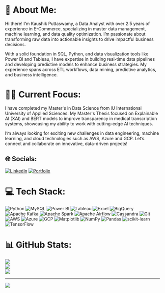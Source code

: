 # 💫 About Me:
Hi there! I'm Kaushik Puttaswamy, a Data Analyst with over 2.5 years of experience in E-Commerce, specializing in master data management, machine learning, and data quality optimization. I’m passionate about transforming raw data into actionable insights to drive impactful business decisions.

With a solid foundation in SQL, Python, and data visualization tools like Power BI and Tableau, I have expertise in building real-time data pipelines and developing predictive models to enhance business strategies. My experience spans across ETL workflows, data mining, predictive analytics, and business intelligence.

# 👨‍💻 Current Focus:
I have completed my Master's in Data Science from IU International University of Applied Sciences. My Master's Thesis focused on Explainable AI (XAI) and BERT models to improve transparency in medical transcription systems, showcasing my ability to work with cutting-edge AI techniques.

I’m always looking for exciting new challenges in data engineering, machine learning, and cloud technologies such as AWS, Azure and GCP. Let’s connect and collaborate on innovative, data-driven projects!

## 🌐 Socials:
[![LinkedIn](https://img.shields.io/badge/LinkedIn-%230077B5.svg?logo=linkedin&logoColor=white)](https://www.linkedin.com/in/kaushik-puttaswamy-317475148)
[![Portfolio](https://img.shields.io/badge/Portfolio-%230000ff.svg?logo=firefox&logoColor=white)](https://www.datascienceportfol.io/kaushikputtaswamy)


# 💻 Tech Stack:
![Python](https://img.shields.io/badge/python-3670A0?style=flat&logo=python&logoColor=ffdd54) ![MySQL](https://img.shields.io/badge/mysql-%2300000f.svg?style=flat&logo=mysql&logoColor=white) ![Power BI](https://img.shields.io/badge/Power%20BI-F2C811?style=flat&logo=powerbi&logoColor=black) ![Tableau](https://img.shields.io/badge/Tableau-E97627?style=flat&logo=tableau&logoColor=white) ![Excel](https://img.shields.io/badge/Microsoft%20Excel-217346?style=flat&logo=microsoftexcel&logoColor=white) ![BigQuery](https://img.shields.io/badge/BigQuery-4285F4?style=flat&logo=googlecloud&logoColor=white) ![Apache Kafka](https://img.shields.io/badge/Apache%20Kafka-231F20?style=flat&logo=apachekafka&logoColor=white) ![Apache Spark](https://img.shields.io/badge/Apache%20Spark-FDEE21?style=flat&logo=apachespark&logoColor=black) ![Apache Airflow](https://img.shields.io/badge/Apache%20Airflow-017CEE?style=flat&logo=apacheairflow&logoColor=white) ![Cassandra](https://img.shields.io/badge/Cassandra-1287B1?style=flat&logo=apachecassandra&logoColor=white) ![Git](https://img.shields.io/badge/Git-F05032?style=flat&logo=git&logoColor=white) ![AWS](https://img.shields.io/badge/AWS-232F3E?style=flat&logo=amazonaws&logoColor=white) ![Azure](https://img.shields.io/badge/Azure-0089D6?style=flat&logo=microsoftazure&logoColor=white) ![GCP](https://img.shields.io/badge/GCP-4285F4?style=flat&logo=googlecloud&logoColor=white) ![Matplotlib](https://img.shields.io/badge/Matplotlib-%23ffffff.svg?style=flat&logo=matplotlib&logoColor=black) ![NumPy](https://img.shields.io/badge/numpy-%23013243.svg?style=flat&logo=numpy&logoColor=white) ![Pandas](https://img.shields.io/badge/pandas-%23150458.svg?style=flat&logo=pandas&logoColor=white) ![scikit-learn](https://img.shields.io/badge/scikit--learn-%23F7931E.svg?style=flat&logo=scikit-learn&logoColor=white) ![TensorFlow](https://img.shields.io/badge/TensorFlow-%23FF6F00.svg?style=flat&logo=tensorflow&logoColor=white)


# 📊 GitHub Stats:
![](https://github-readme-stats.vercel.app/api?username=Kaushik-Puttaswamy&theme=radical&hide_border=false&include_all_commits=true&count_private=true)<br/>
![](https://github-readme-streak-stats.herokuapp.com/?user=Kaushik-Puttaswamy&theme=radical&hide_border=false)<br/>
![](https://github-readme-stats.vercel.app/api/top-langs/?username=Kaushik-Puttaswamy&theme=radical&hide_border=false&include_all_commits=true&count_private=true&layout=compact)

---

[![](https://visitcount.itsvg.in/api?id=Kaushik-Puttaswamy&icon=5&color=6)](https://visitcount.itsvg.in)

